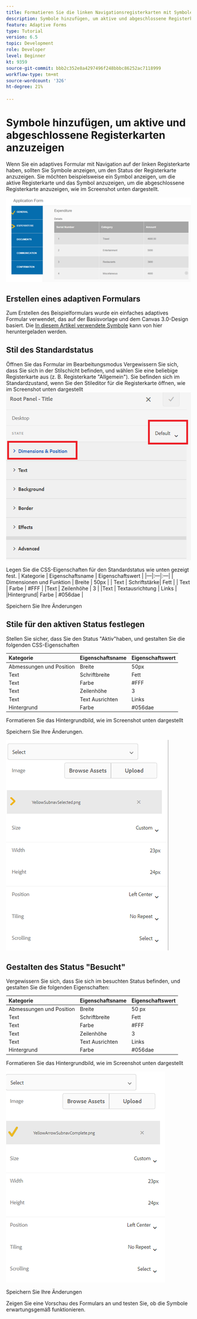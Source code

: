 ```yaml
---
title: Formatieren Sie die linken Navigationsregisterkarten mit Symbolen.
description: Symbole hinzufügen, um aktive und abgeschlossene Registerkarten anzuzeigen
feature: Adaptive Forms
type: Tutorial
version: 6.5
topic: Development
role: Developer
level: Beginner
kt: 9359
source-git-commit: bbb2c352e8a4297496f248bbbc86252ac7118999
workflow-type: tm+mt
source-wordcount: '326'
ht-degree: 21%

---
```


# Symbole hinzufügen, um aktive und abgeschlossene Registerkarten anzuzeigen

Wenn Sie ein adaptives Formular mit Navigation auf der linken Registerkarte haben, sollten Sie Symbole anzeigen, um den Status der Registerkarte anzuzeigen. Sie möchten beispielsweise ein Symbol anzeigen, um die aktive Registerkarte und das Symbol anzuzeigen, um die abgeschlossene Registerkarte anzuzeigen, wie im Screenshot unten dargestellt.

![toolbar-spacing](assets/active-completed.png)

## Erstellen eines adaptiven Formulars

Zum Erstellen des Beispielformulars wurde ein einfaches adaptives Formular verwendet, das auf der Basisvorlage und dem Canvas 3.0-Design basiert.
Die [In diesem Artikel verwendete Symbole](assets/icons.zip) kann von hier heruntergeladen werden.


## Stil des Standardstatus

Öffnen Sie das Formular im Bearbeitungsmodus Vergewissern Sie sich, dass Sie sich in der Stilschicht befinden, und wählen Sie eine beliebige Registerkarte aus (z. B. Registerkarte &quot;Allgemein&quot;).
Sie befinden sich im Standardzustand, wenn Sie den Stileditor für die Registerkarte öffnen, wie im Screenshot unten dargestellt
![navigation-tab](assets/navigation-tab.png)

Legen Sie die CSS-Eigenschaften für den Standardstatus wie unten gezeigt fest. | Kategorie | Eigenschaftsname | Eigenschaftswert | |—|:—|:—| | Dimensionen und Funktion | Breite | 50px | | Text | Schriftstärke| Fett | | Text | Farbe | #FFF | |Text | Zeilenhöhe | 3 | |Text | Textausrichtung | Links | |Hintergrund| Farbe | #056dae |

Speichern Sie Ihre Änderungen

## Stile für den aktiven Status festlegen

Stellen Sie sicher, dass Sie den Status &quot;Aktiv&quot;haben, und gestalten Sie die folgenden CSS-Eigenschaften

| Kategorie | Eigenschaftsname | Eigenschaftswert |
|:---|:---|:---|
| Abmessungen und Position | Breite | 50px |
| Text | Schriftbreite | Fett |
| Text | Farbe | #FFF |
| Text | Zeilenhöhe | 3 |
| Text | Text Ausrichten | Links |
| Hintergrund | Farbe | #056dae |

Formatieren Sie das Hintergrundbild, wie im Screenshot unten dargestellt

Speichern Sie Ihre Änderungen.



![active-state](assets/active-state.png)

## Gestalten des Status &quot;Besucht&quot;

Vergewissern Sie sich, dass Sie sich im besuchten Status befinden, und gestalten Sie die folgenden Eigenschaften:

| Kategorie | Eigenschaftsname | Eigenschaftswert |
|:---|:---|:---|
| Abmessungen und Position | Breite | 50 px |
| Text | Schriftbreite | Fett |
| Text | Farbe | #FFF |
| Text | Zeilenhöhe | 3 |
| Text | Text Ausrichten | Links |
| Hintergrund | Farbe | #056dae |

Formatieren Sie das Hintergrundbild, wie im Screenshot unten dargestellt


![visited-state](assets/visited-state.png)

Speichern Sie Ihre Änderungen

Zeigen Sie eine Vorschau des Formulars an und testen Sie, ob die Symbole erwartungsgemäß funktionieren.
